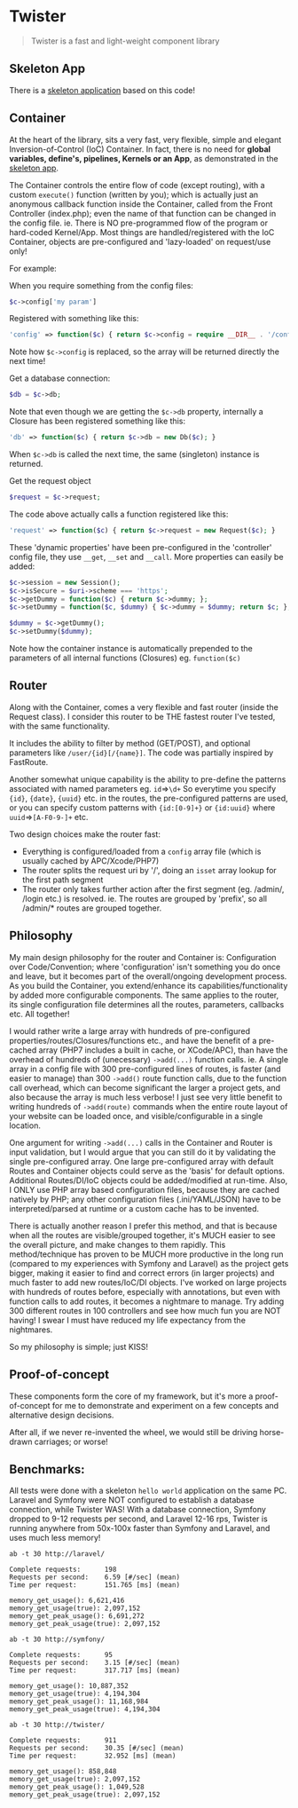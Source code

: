 # Twister
> Twister is a fast and light-weight component library

## Skeleton App

There is a [skeleton application](https://github.com/twister-php/skeleton) based on this code!

## Container

At the heart of the library, sits a very fast, very flexible, simple and elegant Inversion-of-Control (IoC) Container.
In fact, there is no need for **global variables, define's, pipelines, Kernels or an App**, as demonstrated in the [skeleton app](https://github.com/twister-php/skeleton).

The Container controls the entire flow of code (except routing), with a custom `execute()` function (written by you);
    which is actually just an anonymous callback function inside the Container, called from the Front Controller (index.php);
    even the name of that function can be changed in the config file.
    ie. There is NO pre-programmed flow of the program or hard-coded Kernel/App.
      Most things are handled/registered with the IoC Container, objects are pre-configured and 'lazy-loaded' on request/use only!

For example:

When you require something from the config files:
```php
$c->config['my param']
```
Registered with something like this:
```php
'config' => function($c) { return $c->config = require __DIR__ . '/config.php'; }
```
Note how `$c->config` is replaced, so the array will be returned directly the next time!


Get a database connection:
```php
$db = $c->db;
```
Note that even though we are getting the `$c->db` property, internally a Closure has been registered something like this:
```php
'db' => function($c) { return $c->db = new Db($c); }
```
When `$c->db` is called the next time, the same (singleton) instance is returned.


Get the request object
```php
$request = $c->request;
```
The code above actually calls a function registered like this:
```php
'request' => function($c) { return $c->request = new Request($c); }
```


These 'dynamic properties' have been pre-configured in the 'controller' config file, they use `__get`, `__set` and `__call`.
More properties can easily be added:
```php
$c->session = new Session();
$c->isSecure = $uri->scheme === 'https';
$c->getDummy = function($c) { return $c->dummy; };
$c->setDummy = function($c, $dummy) { $c->dummy = $dummy; return $c; };

$dummy = $c->getDummy();
$c->setDummy($dummy);
```
Note how the container instance is automatically prepended to the parameters of all internal functions (Closures) eg. `function($c)`


## Router

Along with the Container, comes a very flexible and fast router (inside the Request class).
I consider this router to be THE fastest router I've tested, with the same functionality.

It includes the ability to filter by method (GET/POST), and optional parameters like `/user/{id}[/{name}]`.
The code was partially inspired by FastRoute.

Another somewhat unique capability is the ability to pre-define the patterns associated with named parameters eg. `id`=>`\d+`
So everytime you specify `{id}`, `{date}`, `{uuid}` etc. in the routes, the pre-configured patterns are used,
or you can specify custom patterns with `{id:[0-9]+}` or `{id:uuid}` where `uuid`=>`[A-F0-9-]+` etc.

Two design choices make the router fast:
* Everything is configured/loaded from a `config` array file (which is usually cached by APC/Xcode/PHP7)
* The router splits the request uri by '/', doing an `isset` array lookup for the first path segment
* The router only takes further action after the first segment (eg. /admin/, /login etc.) is resolved. ie. The routes are grouped by 'prefix', so all /admin/\* routes are grouped together.

## Philosophy

My main design philosophy for the router and Container is: Configuration over Code/Convention; where 'configuration' isn't something you do once and leave, but it becomes part of the overall/ongoing development process. As you build the Container, you extend/enhance its capabilities/functionality by added more configurable components. The same applies to the router, its single configuration file determines all the routes, parameters, callbacks etc. All together!

I would rather write a large array with hundreds of pre-configured properties/routes/Closures/functions etc.,
and have the benefit of a pre-cached array (PHP7 includes a built in cache, or XCode/APC),
than have the overhead of hundreds of (unecessary) `->add(...)` function calls. ie. A single array in a config file with 300 pre-configured lines of routes, is faster (and easier to manage) than 300 `->add()` route function calls, due to the function call overhead, which can become significant the larger a project gets, and also because the array is much less verbose!
I just see very little benefit to writing hundreds of `->add(route)` commands when the entire route layout of your website can be loaded once, and visible/configurable in a single location.

One argument for writing `->add(...)` calls in the Container and Router is input validation,
but I would argue that you can still do it by validating the single pre-configured array. One large pre-configured array with default Routes and Container objects could serve as the 'basis' for default options. Additional Routes/DI/IoC objects could be added/modified at run-time. Also, I ONLY use PHP array based configuration files, because they are cached natively by PHP; any other configuration files (.ini/YAML/JSON) have to be interpreted/parsed at runtime or a custom cache has to be invented.

There is actually another reason I prefer this method, and that is because when all the routes are visible/grouped together, it's MUCH easier to see the overall picture, and make changes to them rapidly. This method/technique has proven to be MUCH more productive in the long run (compared to my experiences with Symfony and Laravel) as the project gets bigger, making it easier to find and correct errors (in larger projects) and much faster to add new routes/IoC/DI objects. I've worked on large projects with hundreds of routes before, especially with annotations, but even with function calls to add routes, it becomes a nightmare to manage. Try adding 300 different routes in 100 controllers and see how much fun you are NOT having! I swear I must have reduced my life expectancy from the nightmares.

So my philosophy is simple; just KISS!

## Proof-of-concept

These components form the core of my framework, but it's more a proof-of-concept for me to demonstrate and experiment on a few concepts and alternative design decisions.

After all, if we never re-invented the wheel, we would still be driving horse-drawn carriages; or worse!

## Benchmarks:

All tests were done with a skeleton `hello world` application on the same PC.
Laravel and Symfony were NOT configured to establish a database connection, while Twister WAS!
With a database connection, Symfony dropped to 9-12 requests per second, and Laravel 12-16 rps,
Twister is running anywhere from 50x-100x faster than Symfony and Laravel, and uses much less memory!
  
```
ab -t 30 http://laravel/

Complete requests:      198
Requests per second:    6.59 [#/sec] (mean)
Time per request:       151.765 [ms] (mean)

memory_get_usage(): 6,621,416
memory_get_usage(true): 2,097,152
memory_get_peak_usage(): 6,691,272
memory_get_peak_usage(true): 2,097,152

ab -t 30 http://symfony/

Complete requests:      95
Requests per second:    3.15 [#/sec] (mean)
Time per request:       317.717 [ms] (mean)

memory_get_usage(): 10,887,352
memory_get_usage(true): 4,194,304
memory_get_peak_usage(): 11,168,984
memory_get_peak_usage(true): 4,194,304

ab -t 30 http://twister/

Complete requests:      911
Requests per second:    30.35 [#/sec] (mean)
Time per request:       32.952 [ms] (mean)

memory_get_usage(): 858,848
memory_get_usage(true): 2,097,152
memory_get_peak_usage(): 1,049,528
memory_get_peak_usage(true): 2,097,152
```
